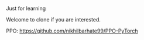 Just for learning

Welcome to clone if you are interested.


PPO:
https://github.com/nikhilbarhate99/PPO-PyTorch